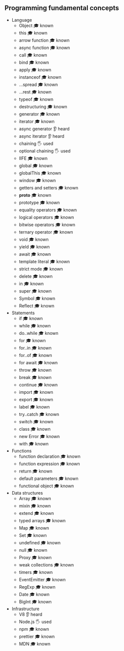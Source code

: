 ## Programming fundamental concepts

- Language
  - Object 🎓 known
  - this 🎓 known
  - arrow function 🎓 known
  - async function 🎓 known
  - call 🎓 known
  - bind 🎓 known
  - apply 🎓 known
  - instanceof 🎓 known
  - ...spread 🎓 known
  - ...rest 🎓 known
  - typeof 🎓 known
  - destructuring 🎓 known
  - generator 🎓 known
  - iterator 🎓 known
  - async generator 👂 heard
  - async iterator 👂 heard
  - chaining 🖐️ used
  - optional chaining 🖐️ used
  - IIFE 🎓 known
  - global 🎓 known
  - globalThis 🎓 known
  - window 🎓 known
  - getters and setters 🎓 known
  - **proto** 🎓 known
  - prototype 🎓 known
  - equality operators 🎓 known
  - logical operators 🎓 known
  - bitwise operators 🎓 known
  - ternary operator 🎓 known
  - void 🎓 known
  - yield 🎓 known
  - await 🎓 known
  - template literal 🎓 known
  - strict mode 🎓 known
  - delete 🎓 known
  - in 🎓 known
  - super 🎓 known
  - Symbol 🎓 known
  - Reflect 🎓 known
- Statements
  - if 🎓 known
  - while 🎓 known
  - do..while 🎓 known
  - for 🎓 known
  - for..in 🎓 known
  - for..of 🎓 known
  - for await 🎓 known
  - throw 🎓 known
  - break 🎓 known
  - continue 🎓 known
  - import 🎓 known
  - export 🎓 known
  - label 🎓 known
  - try..catch 🎓 known
  - switch 🎓 known
  - class 🎓 known
  - new Error 🎓 known
  - with 🎓 known
- Functions
  - function declaration 🎓 known
  - function expression 🎓 known
  - return 🎓 known
  - default parameters 🎓 known
  - functional object 🎓 known
- Data structures
  - Array 🎓 known
  - mixin 🎓 known
  - extend 🎓 known
  - typed arrays 🎓 known
  - Map 🎓 known
  - Set 🎓 known
  - undefined 🎓 known
  - null 🎓 known
  - Proxy 🎓 known
  - weak collections 🎓 known
  - timers 🎓 known
  - EventEmitter 🎓 known
  - RegExp 🎓 known
  - Date 🎓 known
  - BigInt 🎓 known
- Infrastructure
  - V8 👂 heard
  - Node.js 🖐️ used
  - npm 🎓 known
  - prettier 🎓 known
  - MDN 🎓 known
